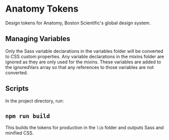 # Anatomy Tokens

Design tokens for Anatomy, Boston Scientific's global design system.

## Managing Variables

Only the Sass variable declarations in the variables folder will be converted to CSS custom properties. Any variable declarations in the mixins folder are ignored as they are only used for the mixins. These variables are added to the ignoredVars array so that any references to those variables are not converted.

## Scripts

In the project directory, run:

## `npm run build`

This builds the tokens for production in the `lib` folder and outputs Sass and minified CSS.
